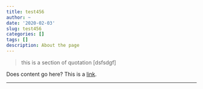 ```yaml
---
title: test456
author: ~
date: '2020-02-03'
slug: test456
categories: []
tags: []
description: About the page
---
```


> this is a section of quotation [dsfsdgf]

Does content go here? This is a [link](www.example.com).

---
<!--more-->